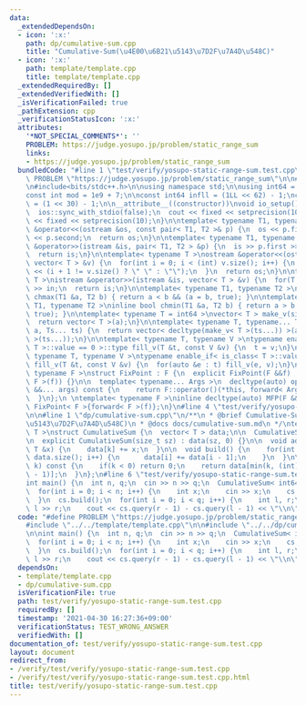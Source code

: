 ```yaml
---
data:
  _extendedDependsOn:
  - icon: ':x:'
    path: dp/cumulative-sum.cpp
    title: "Cumulative-Sum(\u4E00\u6B21\u5143\u7D2F\u7A4D\u548C)"
  - icon: ':x:'
    path: template/template.cpp
    title: template/template.cpp
  _extendedRequiredBy: []
  _extendedVerifiedWith: []
  _isVerificationFailed: true
  _pathExtension: cpp
  _verificationStatusIcon: ':x:'
  attributes:
    '*NOT_SPECIAL_COMMENTS*': ''
    PROBLEM: https://judge.yosupo.jp/problem/static_range_sum
    links:
    - https://judge.yosupo.jp/problem/static_range_sum
  bundledCode: "#line 1 \"test/verify/yosupo-static-range-sum.test.cpp\"\n#define\
    \ PROBLEM \"https://judge.yosupo.jp/problem/static_range_sum\"\n\n#line 1 \"template/template.cpp\"\
    \n#include<bits/stdc++.h>\n\nusing namespace std;\n\nusing int64 = long long;\n\
    const int mod = 1e9 + 7;\n\nconst int64 infll = (1LL << 62) - 1;\nconst int inf\
    \ = (1 << 30) - 1;\n\n__attribute__((constructor))\nvoid io_setup() {\n  cin.tie(nullptr);\n\
    \  ios::sync_with_stdio(false);\n  cout << fixed << setprecision(10);\n  cerr\
    \ << fixed << setprecision(10);\n}\n\ntemplate< typename T1, typename T2 >\nostream\
    \ &operator<<(ostream &os, const pair< T1, T2 >& p) {\n  os << p.first << \" \"\
    \ << p.second;\n  return os;\n}\n\ntemplate< typename T1, typename T2 >\nistream\
    \ &operator>>(istream &is, pair< T1, T2 > &p) {\n  is >> p.first >> p.second;\n\
    \  return is;\n}\n\ntemplate< typename T >\nostream &operator<<(ostream &os, const\
    \ vector< T > &v) {\n  for(int i = 0; i < (int) v.size(); i++) {\n    os << v[i]\
    \ << (i + 1 != v.size() ? \" \" : \"\");\n  }\n  return os;\n}\n\ntemplate< typename\
    \ T >\nistream &operator>>(istream &is, vector< T > &v) {\n  for(T &in : v) is\
    \ >> in;\n  return is;\n}\n\ntemplate< typename T1, typename T2 >\ninline bool\
    \ chmax(T1 &a, T2 b) { return a < b && (a = b, true); }\n\ntemplate< typename\
    \ T1, typename T2 >\ninline bool chmin(T1 &a, T2 b) { return a > b && (a = b,\
    \ true); }\n\ntemplate< typename T = int64 >\nvector< T > make_v(size_t a) {\n\
    \  return vector< T >(a);\n}\n\ntemplate< typename T, typename... Ts >\nauto make_v(size_t\
    \ a, Ts... ts) {\n  return vector< decltype(make_v< T >(ts...)) >(a, make_v< T\
    \ >(ts...));\n}\n\ntemplate< typename T, typename V >\ntypename enable_if< is_class<\
    \ T >::value == 0 >::type fill_v(T &t, const V &v) {\n  t = v;\n}\n\ntemplate<\
    \ typename T, typename V >\ntypename enable_if< is_class< T >::value != 0 >::type\
    \ fill_v(T &t, const V &v) {\n  for(auto &e : t) fill_v(e, v);\n}\n\ntemplate<\
    \ typename F >\nstruct FixPoint : F {\n  explicit FixPoint(F &&f) : F(forward<\
    \ F >(f)) {}\n\n  template< typename... Args >\n  decltype(auto) operator()(Args\
    \ &&... args) const {\n    return F::operator()(*this, forward< Args >(args)...);\n\
    \  }\n};\n \ntemplate< typename F >\ninline decltype(auto) MFP(F &&f) {\n  return\
    \ FixPoint< F >{forward< F >(f)};\n}\n#line 4 \"test/verify/yosupo-static-range-sum.test.cpp\"\
    \n\n#line 1 \"dp/cumulative-sum.cpp\"\n/**\n * @brief Cumulative-Sum(\u4E00\u6B21\
    \u5143\u7D2F\u7A4D\u548C)\n * @docs docs/cumulative-sum.md\n */\ntemplate< class\
    \ T >\nstruct CumulativeSum {\n  vector< T > data;\n\n  CumulativeSum() = default;\n\
    \n  explicit CumulativeSum(size_t sz) : data(sz, 0) {}\n\n  void add(int k, const\
    \ T &x) {\n    data[k] += x;\n  }\n\n  void build() {\n    for(int i = 1; i <\
    \ data.size(); i++) {\n      data[i] += data[i - 1];\n    }\n  }\n\n  T query(int\
    \ k) const {\n    if(k < 0) return 0;\n    return data[min(k, (int) data.size()\
    \ - 1)];\n  }\n};\n#line 6 \"test/verify/yosupo-static-range-sum.test.cpp\"\n\n\
    int main() {\n  int n, q;\n  cin >> n >> q;\n  CumulativeSum< int64 > cs(n);\n\
    \  for(int i = 0; i < n; i++) {\n    int x;\n    cin >> x;\n    cs.add(i, x);\n\
    \  }\n  cs.build();\n  for(int i = 0; i < q; i++) {\n    int l, r;\n    cin >>\
    \ l >> r;\n    cout << cs.query(r - 1) - cs.query(l - 1) << \"\\n\";\n  }\n}\n"
  code: "#define PROBLEM \"https://judge.yosupo.jp/problem/static_range_sum\"\n\n\
    #include \"../../template/template.cpp\"\n\n#include \"../../dp/cumulative-sum.cpp\"\
    \n\nint main() {\n  int n, q;\n  cin >> n >> q;\n  CumulativeSum< int64 > cs(n);\n\
    \  for(int i = 0; i < n; i++) {\n    int x;\n    cin >> x;\n    cs.add(i, x);\n\
    \  }\n  cs.build();\n  for(int i = 0; i < q; i++) {\n    int l, r;\n    cin >>\
    \ l >> r;\n    cout << cs.query(r - 1) - cs.query(l - 1) << \"\\n\";\n  }\n}\n"
  dependsOn:
  - template/template.cpp
  - dp/cumulative-sum.cpp
  isVerificationFile: true
  path: test/verify/yosupo-static-range-sum.test.cpp
  requiredBy: []
  timestamp: '2021-04-30 16:27:36+09:00'
  verificationStatus: TEST_WRONG_ANSWER
  verifiedWith: []
documentation_of: test/verify/yosupo-static-range-sum.test.cpp
layout: document
redirect_from:
- /verify/test/verify/yosupo-static-range-sum.test.cpp
- /verify/test/verify/yosupo-static-range-sum.test.cpp.html
title: test/verify/yosupo-static-range-sum.test.cpp
---
```

